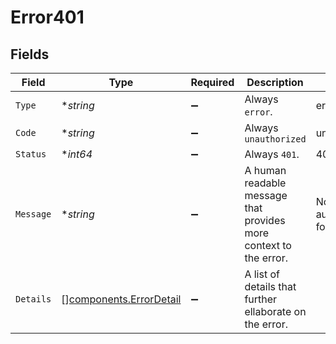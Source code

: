 # Error401


## Fields

| Field                                                              | Type                                                               | Required                                                           | Description                                                        | Example                                                            |
| ------------------------------------------------------------------ | ------------------------------------------------------------------ | ------------------------------------------------------------------ | ------------------------------------------------------------------ | ------------------------------------------------------------------ |
| `Type`                                                             | **string*                                                          | :heavy_minus_sign:                                                 | Always `error`.                                                    | error                                                              |
| `Code`                                                             | **string*                                                          | :heavy_minus_sign:                                                 | Always `unauthorized`                                              | unauthorized                                                       |
| `Status`                                                           | **int64*                                                           | :heavy_minus_sign:                                                 | Always `401`.                                                      | 401                                                                |
| `Message`                                                          | **string*                                                          | :heavy_minus_sign:                                                 | A human readable message that provides more context to the error.  | No valid API authentication found                                  |
| `Details`                                                          | [][components.ErrorDetail](../../models/components/errordetail.md) | :heavy_minus_sign:                                                 | A list of details that further ellaborate on the error.            |                                                                    |